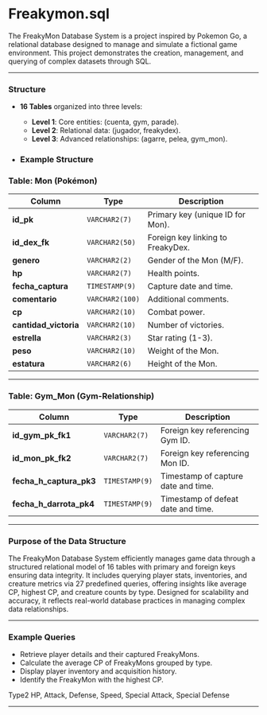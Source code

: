 # Freakymon.sql
The FreakyMon Database System is a project inspired by Pokemon Go, a relational database designed to manage and simulate a fictional game environment. This project demonstrates the creation, management, and querying of complex datasets through SQL.

---

### Structure
- **16 Tables** organized into three levels:
  - **Level 1**: Core entities: (cuenta, gym, parade).
  - **Level 2**: Relational data: (jugador, freakydex).
  - **Level 3**: Advanced relationships: (agarre, pelea, gym_mon).

- ### Example Structure 
### **Table: Mon** (Pokémon)
| Column           | Type          | Description                        |
|-------------------|---------------|------------------------------------|
| **id_pk**         | `VARCHAR2(7)`| Primary key (unique ID for Mon).   |
| **id_dex_fk**     | `VARCHAR2(50)`| Foreign key linking to FreakyDex. |
| **genero**        | `VARCHAR2(2)`| Gender of the Mon (M/F).           |
| **hp**            | `VARCHAR2(7)`| Health points.                     |
| **fecha_captura** | `TIMESTAMP(9)`| Capture date and time.             |
| **comentario**    | `VARCHAR2(100)`| Additional comments.               |
| **cp**            | `VARCHAR2(10)`| Combat power.                      |
| **cantidad_victoria** | `VARCHAR2(10)`| Number of victories.           |
| **estrella**      | `VARCHAR2(3)`| Star rating (1-3).                 |
| **peso**          | `VARCHAR2(10)`| Weight of the Mon.                 |
| **estatura**      | `VARCHAR2(6)`| Height of the Mon.                 |
---
### **Table: Gym_Mon** (Gym-Relationship)
| Column                | Type          | Description                          |
|------------------------|---------------|--------------------------------------|
| **id_gym_pk_fk1**      | `VARCHAR2(7)`| Foreign key referencing Gym ID.      |
| **id_mon_pk_fk2**      | `VARCHAR2(7)`| Foreign key referencing Mon ID.      |
| **fecha_h_captura_pk3**| `TIMESTAMP(9)`| Timestamp of capture date and time. |
| **fecha_h_darrota_pk4**| `TIMESTAMP(9)`| Timestamp of defeat date and time.  |


---

### Purpose of the Data Structure
The FreakyMon Database System efficiently manages game data through a structured relational model of 16 tables with primary and foreign keys ensuring data integrity. It includes querying player stats, inventories, and creature metrics via 27 predefined queries, offering insights like average CP, highest CP, and creature counts by type. Designed for scalability and accuracy, it reflects real-world database practices in managing complex data relationships.

---


### Example Queries
- Retrieve player details and their captured FreakyMons.
- Calculate the average CP of FreakyMons grouped by type.
- Display player inventory and acquisition history.
- Identify the FreakyMon with the highest CP.


Type2
HP, Attack, Defense, Speed, Special Attack, Special Defense

---
